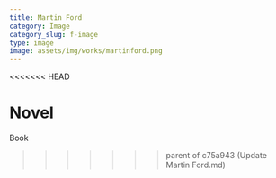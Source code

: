 ```yaml
---
title: Martin Ford
category: Image
category_slug: f-image
type: image
image: assets/img/works/martinford.png
---
```

<<<<<<< HEAD

Novel
=======
Book
>>>>>>> parent of c75a943 (Update Martin Ford.md)
